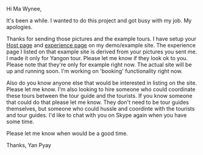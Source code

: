Hi Ma Wynee,

It's been a while. I wanted to do this project and got busy with my job. My apologies.

Thanks for sending those pictures and the example tours. 
I have setup your [Host page](http://demo.doolay.com/hosts/wynee/) and [experience page](http://demo.doolay.com/experiences/yangon-sightseeing-tour/) on my demo/example site. The experience page I listed on that example site is derived from your pictures you sent me. I made it only for Yangon tour. Please let me know if they look ok to you. Please note that they're only for example right now. The actual site will be up and running soon. I'm working on 'booking' functionality right now. 

Also do you know anyone else that would be interested in listing on the site. Please let me know.
I'm also looking to hire someone who could coordinate these tours between the tour guide and the tourists. If you know someone that could do that please let me know. They don't need to be tour guides themselves, but someone who could hussle and coordinte with the tourists and tour guides. I'd like to chat with you on Skype again when you have some time.

Please let me know when would be a good time.

Thanks,
Yan Pyay
